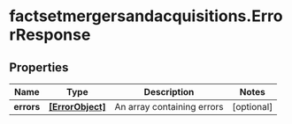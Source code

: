 # factsetmergersandacquisitions.ErrorResponse

## Properties

Name | Type | Description | Notes
------------ | ------------- | ------------- | -------------
**errors** | [**[ErrorObject]**](ErrorObject.md) | An array containing errors | [optional] 


